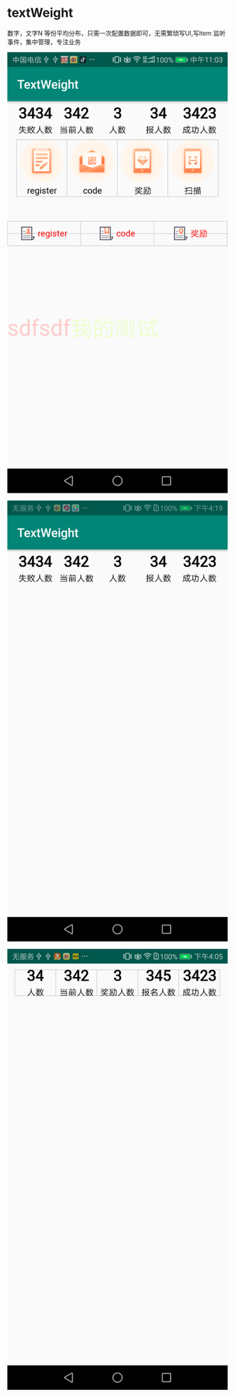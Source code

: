 # textWeight
 数字，文字N 等份平均分布，只需一次配置数据即可，无需繁琐写UI,写item 监听事件，集中管理，专注业务

![image](https://github.com/lastzhou/textWeight/blob/master/sdf/sdf/Screenshot_20200422-110305.png)

![image](https://github.com/lastzhou/textWeight/blob/master/sdf/sdf/Screenshot_20200417-161953.png)

![image](https://github.com/lastzhou/textWeight/blob/master/sdf/sdf/Screenshot_20200417-160555.png)

